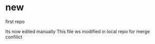 # new
first repo


Its now edited manually
This file ws modified in local repo for merge confilict

